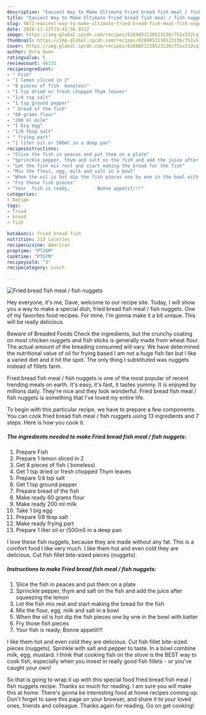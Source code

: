 ```yaml
---
description: "Easiest Way to Make Ultimate Fried bread fish meal / fish nuggets"
title: "Easiest Way to Make Ultimate Fried bread fish meal / fish nuggets"
slug: 4672-easiest-way-to-make-ultimate-fried-bread-fish-meal-fish-nuggets
date: 2020-11-23T23:43:56.831Z
image: https://img-global.cpcdn.com/recipes/6269851138523136/751x532cq70/fried-bread-fish-meal-fish-nuggets-recipe-main-photo.jpg
thumbnail: https://img-global.cpcdn.com/recipes/6269851138523136/751x532cq70/fried-bread-fish-meal-fish-nuggets-recipe-main-photo.jpg
cover: https://img-global.cpcdn.com/recipes/6269851138523136/751x532cq70/fried-bread-fish-meal-fish-nuggets-recipe-main-photo.jpg
author: Dora Owen
ratingvalue: 5
reviewcount: 46131
recipeingredient:
- " Fish"
- "1 lemon sliced in 2"
- "8 pieces of fish  boneless"
- "1 tsp dried or fresh chopped Thym leaves"
- "1/4 tsp salt"
- "1 tsp ground pepper"
- " bread of the fish"
- "60 grams flour"
- "200 ml milk"
- "1 big egg"
- "1/8 tbsp salt"
- " frying part"
- "1 liter oil or 500ml in a deep pan"
recipeinstructions:
- "Slice the fish in peaces and put them on a plate"
- "Sprinckle pepper, thym and salt on the fish and add the juice after squeezing the lemon"
- "Let the fish mix rest and start making the bread for the fish"
- "Mix the flour, egg, milk and salt in a bowl"
- "When the oil is hot dip the fish pieces one by one in the bowl with batter"
- "Fry those fish pieces"
- "Your  fish is ready,          Bonne appetit!!!"
categories:
- Recipe
tags:
- fried
- bread
- fish

katakunci: fried bread fish 
nutrition: 213 calories
recipecuisine: American
preptime: "PT26M"
cooktime: "PT57M"
recipeyield: "3"
recipecategory: Lunch

---
```



![Fried bread fish meal / fish nuggets](https://img-global.cpcdn.com/recipes/6269851138523136/751x532cq70/fried-bread-fish-meal-fish-nuggets-recipe-main-photo.jpg)

Hey everyone, it's me, Dave, welcome to our recipe site. Today, I will show you a way to make a special dish, fried bread fish meal / fish nuggets. One of my favorites food recipes. For mine, I'm gonna make it a bit unique. This will be really delicious.

Beware of Breaded Foods Check the ingredients, but the crunchy coating on most chicken nuggets and fish sticks is generally made from wheat flour. The actual amount of the breading consumed will vary. We have determined the nutritional value of oil for frying based I am not a huge fish fan but I like a varied diet and it hit the spot. The only thing I substituted was nuggets instead of fillets farm.

Fried bread fish meal / fish nuggets is one of the most popular of recent trending meals on earth. It's easy, it's fast, it tastes yummy. It is enjoyed by millions daily. They're nice and they look wonderful. Fried bread fish meal / fish nuggets is something that I've loved my entire life.


To begin with this particular recipe, we have to prepare a few components. You can cook fried bread fish meal / fish nuggets using 13 ingredients and 7 steps. Here is how you cook it.

<!--inarticleads1-->

##### The ingredients needed to make Fried bread fish meal / fish nuggets:

1. Prepare  Fish
1. Prepare 1 lemon sliced in 2
1. Get 8 pieces of fish ( boneless)
1. Get 1 tsp dried or fresh chopped Thym leaves
1. Prepare 1/4 tsp salt
1. Get 1 tsp ground pepper
1. Prepare  bread of the fish
1. Make ready 60 grams flour
1. Make ready 200 ml milk
1. Take 1 big egg
1. Prepare 1/8 tbsp salt
1. Make ready  frying part
1. Prepare 1 liter oil or (500ml) in a deep pan


I love these fish nuggets, because they are made without any fat. This is a comfort food I like very much. I like them hot and even cold they are delicious. Cut fish fillet bite-sized pieces (nuggets). 

<!--inarticleads2-->

##### Instructions to make Fried bread fish meal / fish nuggets:

1. Slice the fish in peaces and put them on a plate
1. Sprinckle pepper, thym and salt on the fish and add the juice after squeezing the lemon
1. Let the fish mix rest and start making the bread for the fish
1. Mix the flour, egg, milk and salt in a bowl
1. When the oil is hot dip the fish pieces one by one in the bowl with batter
1. Fry those fish pieces
1. Your  fish is ready,          Bonne appetit!!!


I like them hot and even cold they are delicious. Cut fish fillet bite-sized pieces (nuggets). Sprinkle with salt and pepper to taste. In a bowl combine milk, egg, mustard. I think that cooking fish on the stove is the BEST way to cook fish, especially when you invest in really good fish fillets - or you&#39;ve caught your own! 

So that is going to wrap it up with this special food fried bread fish meal / fish nuggets recipe. Thanks so much for reading. I am sure you will make this at home. There's gonna be interesting food at home recipes coming up. Don't forget to save this page on your browser, and share it to your loved ones, friends and colleague. Thanks again for reading. Go on get cooking!
